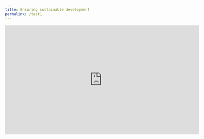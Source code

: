 ```yaml
---
title: Ensuring sustainable development
permalink: /test1
---
```

<iframe src="https://player.vimeo.com/video/145474501?h=d2aac4606d" width="640" height="360" frameborder="0" allow="autoplay; fullscreen; picture-in-picture"  allowfullscreen></iframe>
